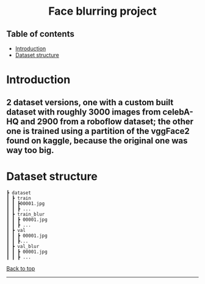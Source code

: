 <h1 align="center">Face blurring project</h1>
  
## Table of contents
- [Introduction](#Introduction)
- [Dataset structure](#Dataset_structure)

# Introduction

2 dataset versions, one with a custom built dataset with roughly 3000 images from celebA-HQ and 2900 from a roboflow dataset; the other one is trained using a partition of the vggFace2 found on kaggle, because the original one was way too big.
---
# Dataset structure

```
┣ dataset
┃ ┣ train
┃ ┃ ┣00001.jpg
┃ ┃ ┣ ...
┃ ┣ train_blur
┃ ┃ ┣ 00001.jpg
┃ ┃ ┣ ...
┃ ┣ val
┃ ┃ ┣ 00001.jpg
┃ ┃ ┣...
┃ ┣ val_blur
┃ ┃ ┣ 00001.jpg
┃ ┃ ┣ ...
```

[Back to top](#table-of-contents)

---
